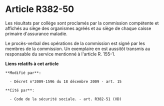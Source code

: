 # Article R382-50

Les résultats par collège sont proclamés par la commission compétente et affichés au siège des organismes agréés et au siège
de chaque caisse primaire d'assurance maladie.

Le procès-verbal des opérations de la commission est signé par les membres de la commission. Un exemplaire en est aussitôt
transmis au responsable du service mentionné à l'article R. 155-1.

**Liens relatifs à cet article**

	**Modifié par**:

	  - Décret n°2009-1596 du 18 décembre 2009 - art. 15

	**Cité par**:

	  - Code de la sécurité sociale. - art. R382-51 (VD)
